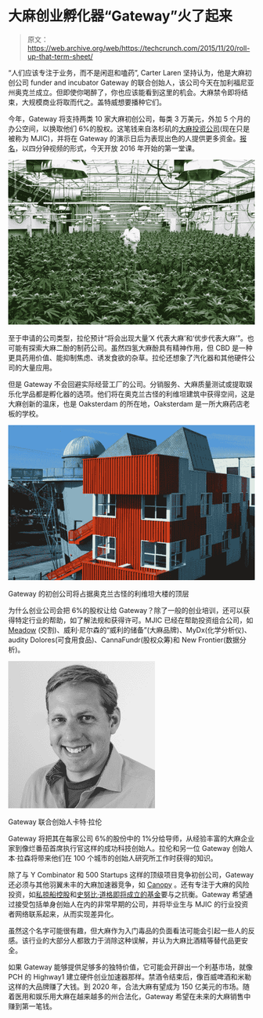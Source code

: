 # 大麻创业孵化器“Gateway”火了起来 

> 原文：<https://web.archive.org/web/https://techcrunch.com/2015/11/20/roll-up-that-term-sheet/>

“人们应该专注于业务，而不是闲逛和嗑药”, Carter Laren 坚持认为，他是大麻初创公司 funder and incubator Gateway 的联合创始人，该公司今天在加利福尼亚州奥克兰成立。但即使你喝醉了，你也应该能看到这里的机会。大麻禁令即将结束，大规模商业将取而代之。盖特威想要播种它们。

今年，Gateway 将支持两类 10 家大麻初创公司，每类 3 万美元，外加 5 个月的办公空间，以换取他们 6%的股权。这笔钱来自洛杉矶的[大麻投资公司](https://web.archive.org/web/20221007065842/http://www.mjic.com/)(现在只是被称为 MJIC)，并将在 Gateway 的演示日后为表现出色的人提供更多资金。[报名](https://web.archive.org/web/20221007065842/http://www.gtwy.co/apply)，以四分钟视频的形式，今天开放 2016 年开始的第一堂课。

![img2](img/b8679c149bfbe4db7b2b4cdd4b901688.png)

至于申请的公司类型，拉伦预计“将会出现大量‘X 代表大麻’和‘优步代表大麻’”。也可能有探索大麻二酚的制药公司。虽然四氢大麻酚具有精神作用，但 CBD 是一种更具药用价值、能抑制焦虑、诱发食欲的杂草。拉伦还想象了汽化器和其他硬件公司的大量应用。

但是 Gateway 不会回避实际经营工厂的公司。分销服务、大麻质量测试或提取娱乐化学品都是孵化器的选项。他们将在奥克兰古怪的利维坦建筑中获得空间，这是大麻创新的温床，也是 Oaksterdam 的所在地，Oaksterdam 是一所大麻药店老板的学校。

![Gateway's startups will occupy the top floor of Oakland's kooky Leviathan building](img/2a818bebbca3b5e8e76100bb5b06992e.png)

Gateway 的初创公司将占据奥克兰古怪的利维坦大楼的顶层

为什么创业公司会把 6%的股权让给 Gateway？除了一般的创业培训，还可以获得特定行业的帮助，如了解法规和获得许可。MJIC 已经在帮助投资组合公司，如 [Meadow](https://web.archive.org/web/20221007065842/https://beta.techcrunch.com/2014/10/14/uber-for-weed-startup-meadow-lights-up-in-san-francisco/) (交割)、威利·尼尔森的“威利的储备”(大麻品牌)、MyDx(化学分析仪)、audity Dolores(可食用食品)、CannaFundr(股权众筹)和 New Frontier(数据分析)。

![Gateway co-founder Carter Laren](img/51a7708d7b0b18713702ac034f1e6240.png)

Gateway 联合创始人卡特·拉伦

Gateway 将把其在每家公司 6%的股份中的 1%分给导师，从经验丰富的大麻企业家到像烂番茄首席执行官这样的成功科技创始人。拉伦和另一位 Gateway 创始人本·拉森将带来他们在 100 个城市的创始人研究所工作时获得的知识。

除了与 Y Combinator 和 500 Startups 这样的顶级项目竞争初创公司，Gateway 还必须与其他羽翼未丰的大麻加速器竞争，如 [Canopy](https://web.archive.org/web/20221007065842/http://www.canopyboulder.com/) 。还有专注于大麻的风险投资，如[私掠船控股](https://web.archive.org/web/20221007065842/https://beta.techcrunch.com/2015/04/06/they-should-have-announced-at-420/#.c09dfs:kFxU)和[史努比·道格即将成立的基金](https://web.archive.org/web/20221007065842/https://beta.techcrunch.com/2015/02/06/of-course-he-does/)要与之抗衡。Gateway 希望通过接受包括单身创始人在内的非常早期的公司，并将毕业生与 MJIC 的行业投资者网络联系起来，从而实现差异化。

虽然这个名字可能很有趣，但大麻作为入门毒品的负面看法可能会引起一些人的反感。该行业的大部分人都致力于消除这种误解，并认为大麻比酒精等替代品更安全。

如果 Gateway 能够提供足够多的独特价值，它可能会开辟出一个利基市场，就像 PCH 的 Highway1 建立硬件创业加速器那样。禁酒令结束后，像百威啤酒和米勒这样的大品牌赚了大钱。到 2020 年，合法大麻有望成为 150 亿美元的市场。随着医用和娱乐用大麻在越来越多的州合法化，Gateway 希望在未来的大麻销售中赚到第一笔钱。